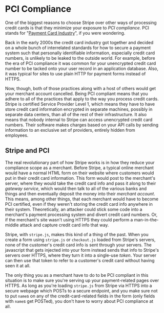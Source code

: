 # PCI Compliance

[pci]: https://www.pcisecuritystandards.org
[stripe_pci]: https://stripe.com/help/security

One of the biggest reasons to choose Stripe over other ways of processing credit cards is that they minimize your exposure to *PCI compliance*. PCI stands for "[Payment Card Industry][pci]", if you were wondering.

Back in the early 2000s the credit card industry got together and decided on a whole bunch of interrelated standards for how to secure a payment system such that personally identifiable information, especially credit card numbers, is unlikely to be leaked to the outside world. For example, before the era of PCI compliance it was common for your unencrypted credit card number to be tacked onto your user record in an application database. Also, it was typical for sites to use plain HTTP for payment forms instead of HTTPS.

Now, though, both of those practices along with a host of others would get your merchant account cancelled. Being PCI compliant means that you adhere to all of the practices that apply to the way you process credit cards. Stripe is certified Service Provider Level 1, which means they have to have store credit card information encrypted in separate machines, possibly in separate data centers, than all of the rest of their infrastructure. It also means that nobody internal to Stripe can access unencrypted credit card numbers. Their software makes charges based on your API calls by sending information to an exclusive set of providers, entirely hidden from employees.

## Stripe and PCI

The real revolutionary part of how Stripe works is in how they reduce your compliance scope as a merchant. Before Stripe, a typical online merchant would have a normal HTML form on their website where customers would put in their credit card information. This form would post to the merchant's server, where they would take the credit card info and pass it along to their *gateway service*, which would then talk to all of the various banks and things and then eventually deposit the money into their *merchant account*. This means, among other things, that each merchant would have to become PCI certified, even if they weren't storing the credit card info anywhere in their system. Theoretically, an attacker could stick some code into a merchant's payment processing system and divert credit card numbers. Or, if the merchant's site wasn't using HTTPS they could perform a man-in-the-middle attack and capture credit card info that way.

Stripe, with `stripe.js`, makes this kind of a thing of the past. When you create a form using `stripe.js` or `checkout.js` loaded from Stripe's servers, none of the customer's credit card info is sent through your servers. The javascript that gets injected into your form instead sends that info to Stripe's servers over HTTPS, where they turn it into a single-use *token*. Your server can then use that token to refer to a customer's credit card without having seen it at all.

The only thing you as a merchant have to do to be PCI compliant in this situation is to make sure you're serving up your payment-related pages over HTTPS. As long as you're loading `stripe.js` from Stripe via HTTPS into a secure webpage which POSTs to a secure endpoint, and you make sure not to put `name`s on any of the credit-card-related fields in the form (only fields with `name`s get POSTed), you don't have to worry about PCI compliance at all.